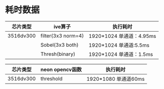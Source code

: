 # 耗时数据

| 芯片类型 | ive算子|执行耗时|
|---|---|---|
|3516dv300|filter(3x3 norm=4)|1920*1024 单通道：4.95ms|
||Sobel(3x3 both)|1920*1024 单通道:5.5ms|
||Thresh(binary)|1920*1024 单通道：1.5ms|

|芯片类型|neon opencv函数|执行耗时|
|--|--|--|
|3516dv300|threshold|1920*1080 单通道60ms|
